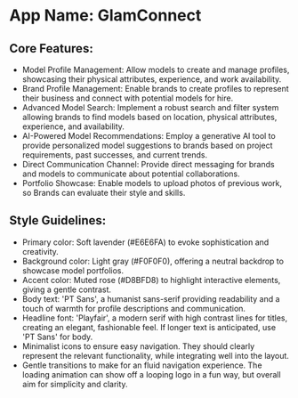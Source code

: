 # **App Name**: GlamConnect

## Core Features:

- Model Profile Management: Allow models to create and manage profiles, showcasing their physical attributes, experience, and work availability.
- Brand Profile Management: Enable brands to create profiles to represent their business and connect with potential models for hire.
- Advanced Model Search: Implement a robust search and filter system allowing brands to find models based on location, physical attributes, experience, and availability.
- AI-Powered Model Recommendations: Employ a generative AI tool to provide personalized model suggestions to brands based on project requirements, past successes, and current trends.
- Direct Communication Channel: Provide direct messaging for brands and models to communicate about potential collaborations.
- Portfolio Showcase: Enable models to upload photos of previous work, so Brands can evaluate their style and skills.

## Style Guidelines:

- Primary color: Soft lavender (#E6E6FA) to evoke sophistication and creativity.
- Background color: Light gray (#F0F0F0), offering a neutral backdrop to showcase model portfolios.
- Accent color: Muted rose (#D8BFD8) to highlight interactive elements, giving a gentle contrast.
- Body text: 'PT Sans', a humanist sans-serif providing readability and a touch of warmth for profile descriptions and communication.
- Headline font: 'Playfair', a modern serif with high contrast lines for titles, creating an elegant, fashionable feel. If longer text is anticipated, use 'PT Sans' for body.
- Minimalist icons to ensure easy navigation. They should clearly represent the relevant functionality, while integrating well into the layout.
- Gentle transitions to make for an fluid navigation experience. The loading animation can show off a looping logo in a fun way, but overall aim for simplicity and clarity.